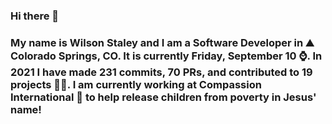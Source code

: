 ### Hi there 👋

### My name is Wilson Staley and I am a Software Developer in ⛰ Colorado Springs, CO.  It is currently Friday, September 10 ⌚. In 2021 I have made 231 commits, 70 PRs, and contributed to 19 projects 👨‍💻. I am currently working at Compassion International 🏢 to help release children from poverty in Jesus' name!